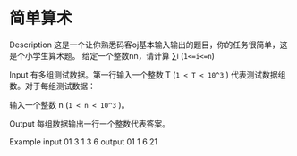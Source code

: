 # 简单算术

Description
这是一个让你熟悉码客oj基本输入输出的题目，你的任务很简单，这是个小学生算术题。
给定一个整数nn，请计算 ∑i (`1<=i<=n`)

Input
有多组测试数据。第一行输入一个整数 T (`1 < T < 10^3` ) 代表测试数据组数。对于每组测试数据：

输入一个整数 n (`1 < n < 10^3` )。

Output
每组数据输出一行一个整数代表答案。

Example
input 01
3
1
3
6
output 01
1
6
21